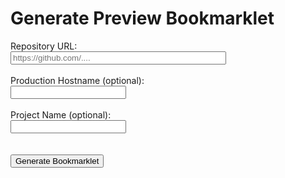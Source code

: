 # Generate Preview Bookmarklet

<div id="form">
<label for="giturl">Repository URL:</label><br>
<input id="giturl" placeholder="https://github.com/...." size="40"><br>
<br>
<label for="outerhost">Production Hostname (optional): </label><br>
<input id="outerhost"><br>
<br>
<label for="project">Project Name (optional): </label><br>
<input id="project"><br>
<br>
<input type="hidden" id="title"><br>
<button onclick="run()">Generate Bookmarklet</button>
<br>
<br>
</div>

<div id="book" style="display:none">
<p>
    Drag and Drop the image below to your bookmark bar...
</p>
<a id="bookmark" title="Helix Preview" href="">
  <img title="Helix Preview" alt="Helix Preview" src="/helix_logo.png" style="height: 32px">
</a>
<p>
    ...or <button onclick="copy()">copy</button> the <b>Link Address</b> of the image and add the bookmark manually.
</p>

</div>

<script>
  function copy() {
    const text = document.getElementById('bookmark').href;
    navigator.clipboard.writeText(text)
  }

  function run() {
    let giturl = document.getElementById('giturl').value;
    const outerHost = document.getElementById('outerhost').value;
    const title = document.getElementById('title').value;
    const project = document.getElementById('project').value;
    if (!giturl) {
      alert('repository url is mandatory.');
      return;
    }
    giturl = new URL(giturl);
    const segs = giturl.pathname.substring(1).split('/');
    const owner = segs[0];
    const repo = segs[1];
    const ref = segs[3] || 'master';

    const innerHost = `${ref !== 'master' ? `${ref}--` : ''}${repo}--${owner}.hlx.page`;

    const code = [
      'javascript:(() => {',
      `window.hlxPreviewBookmarklet = {project:'${project}',innerHost:'${innerHost}',outerHost:'${outerHost}'}";`,
      'const script = document.createElement("script");',
      `script.src="//${window.location.host}/bookmarklets/preview.js";`,
      'document.body.appendChild(script);',
      '})();',
    ].join('');
    const bm=document.getElementById('bookmark');
    bm.href = code;
    if (title) {
      bm.setAttribute('title', title);
      const img=bm.querySelector('img');
      img.setAttribute('title', title);
      img.setAttribute('alt', title);
    }
    document.getElementById('book').style.display = 'block';
  }

  function init() {
    let autorun=false;
    const params = new URLSearchParams(window.location.search);
    params.forEach((v,k) => {
      const field = document.getElementById(k);
      if (!field) return;
      field.value = v;
      autorun = true;
      if (k === 'title') {
        document.getElementById('form').style.display = 'none';
      }
    })
    if (autorun) run();
  }

  init();
</script>

